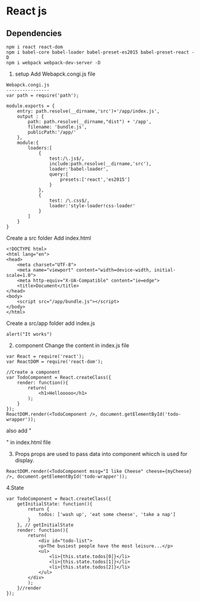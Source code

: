 # React js

## Dependencies
```
npm i react react-dom
npm i babel-core babel-loader babel-preset-es2015 babel-preset-react -D
npm i webpack webpack-dev-server -D
```
1. setup
Add Webapck.congi.js file
```
Webapck.congi.js
----------------
var path = require('path');

module.exports = {
    entry: path.resolve(__dirname,'src')+'/app/index.js',
    output : {
        path: path.resolve(__dirname,"dist") + '/app',
        filename: 'bundle.js',
        publicPath:'/app/'
    },
    module:{
        loaders:[
            {
                test:/\.js$/,
                include:path.resolve(__dirname,'src'),
                loader:'babel-loader',
                query:{
                    presets:['react','es2015']
                }
            },
            {
                test: /\.css$/,
                loader:'style-loader!css-loader'
            }
        ]
    }
}

```

Create a src folder
Add index.html
```
<!DOCTYPE html>
<html lang="en">
<head>
    <meta charset="UTF-8">
    <meta name="viewport" content="width=device-width, initial-scale=1.0">
    <meta http-equiv="X-UA-Compatible" content="ie=edge">
    <title>Document</title>
</head>
<body>
    <script src="/app/bundle.js"></script>
</body>
</html>
```

Create a src/app folder
add index.js
```
alert("It works")
```

2. component
Change the content in index.js file
```
var React = require('react');
var ReactDOM = require('react-dom');

//Create a component
var TodoComponent = React.createClass({
    render: function(){
        return(
            <h1>Hellooooo</h1>
        );
    }
});
ReactDOM.render(<TodoComponent />, document.getElementById('todo-wrapper'));
```

also add "<div id="todo-wrapper"></div>" in index.html file

3. Props
props are used to pass data into component whicch is used for display. 
```
ReactDOM.render(<TodoComponent mssg="I like Cheese" cheese={myCheese} />, document.getElementById('todo-wrapper'));
```

4.State
```
var TodoComponent = React.createClass({
    getInitialState: function(){
        return {
            todos: ['wash up', 'eat some cheese', 'take a nap']
        }
    }, // getInitialState
    render: function(){
        return(
            <div id="todo-list">
            <p>The busiest people have the most leisure...</p>
            <ul>
                <li>{this.state.todos[0]}</li>
                <li>{this.state.todos[1]}</li>
                <li>{this.state.todos[2]}</li>
            </ul>
        </div>
        );
    }//render
});
```